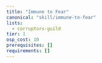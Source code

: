 ```yaml
---
title: "Immune to Fear"
canonical: "skill/immune-to-fear"
lists:
  - corruptors-guild
tier: 1
osp_cost: 10
prerequisites: []
requirements: []
---
```

